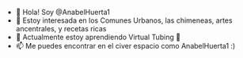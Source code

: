 - 👋 Hola! Soy @AnabelHuerta1
- 👀 Estoy interesada en los Comunes Urbanos, las chimeneas, artes ancentrales, y recetas ricas
- 🌱 Actualmente estoy aprendiendo Virtual Tubing 🎉
- 📫 Me puedes encontrar en el civer espacio como AnabelHuerta1 :)

<!---
AnabelHuerta1/AnabelHuerta1 is a ✨ special ✨ repository because its `README.md` (this file) appears on your GitHub profile.
You can click the Preview link to take a look at your changes.
--->
